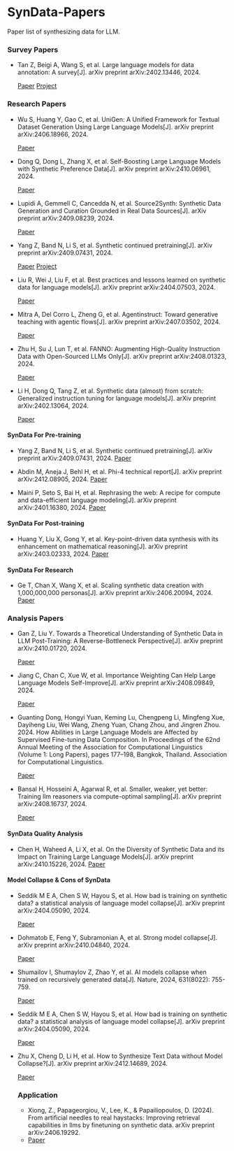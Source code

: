 # SynData-Papers
Paper list of synthesizing data for LLM.



### Survey Papers

- Tan Z, Beigi A, Wang S, et al. Large language models for data annotation: A survey[J]. arXiv preprint arXiv:2402.13446, 2024.
  
  [Paper](https://arxiv.org/abs/2402.13446) [Project](https://github.com/zhen-tan-dmml/llm4annotation)
  


### Research Papers

- Wu S, Huang Y, Gao C, et al. UniGen: A Unified Framework for Textual Dataset Generation Using Large Language Models[J]. arXiv preprint arXiv:2406.18966, 2024.

  [Paper](https://arxiv.org/abs/2406.18966)

- Dong Q, Dong L, Zhang X, et al. Self-Boosting Large Language Models with Synthetic Preference Data[J]. arXiv preprint arXiv:2410.06961, 2024.

  [Paper](https://arxiv.org/abs/2410.06961)

- Lupidi A, Gemmell C, Cancedda N, et al. Source2Synth: Synthetic Data Generation and Curation Grounded in Real Data Sources[J]. arXiv preprint arXiv:2409.08239, 2024.

  [Paper](https://arxiv.org/abs/2409.08239)

- Yang Z, Band N, Li S, et al. Synthetic continued pretraining[J]. arXiv preprint arXiv:2409.07431, 2024.

  [Paper](https://arxiv.org/abs/2409.07431)
  [Project](https://github.com/zitongyang/synthetic_continued_pretraining)
  
- Liu R, Wei J, Liu F, et al. Best practices and lessons learned on synthetic data for language models[J]. arXiv preprint arXiv:2404.07503, 2024.

  [Paper](https://arxiv.org/abs/2404.07503)
  
- Mitra A, Del Corro L, Zheng G, et al. Agentinstruct: Toward generative teaching with agentic flows[J]. arXiv preprint arXiv:2407.03502, 2024.

  [Paper](https://arxiv.org/abs/2407.03502)


- Zhu H, Su J, Lun T, et al. FANNO: Augmenting High-Quality Instruction Data with Open-Sourced LLMs Only[J]. arXiv preprint arXiv:2408.01323, 2024.

  [Paper](https://arxiv.org/abs/2408.01323)

- Li H, Dong Q, Tang Z, et al. Synthetic data (almost) from scratch: Generalized instruction tuning for language models[J]. arXiv preprint arXiv:2402.13064, 2024.

  [Paper](https://arxiv.org/abs/2402.13064)



#### SynData For Pre-training

- Yang Z, Band N, Li S, et al. Synthetic continued pretraining[J]. arXiv preprint arXiv:2409.07431, 2024.
  [Paper](https://arxiv.org/abs/2409.07431)

- Abdin M, Aneja J, Behl H, et al. Phi-4 technical report[J]. arXiv preprint arXiv:2412.08905, 2024.
  [Paper](https://arxiv.org/abs/2412.08905)

- Maini P, Seto S, Bai H, et al. Rephrasing the web: A recipe for compute and data-efficient language modeling[J]. arXiv preprint arXiv:2401.16380, 2024.
  [Paper](https://arxiv.org/abs/2401.16380)


#### SynData For Post-training

- Huang Y, Liu X, Gong Y, et al. Key-point-driven data synthesis with its enhancement on mathematical reasoning[J]. arXiv preprint arXiv:2403.02333, 2024.
  [Paper](https://arxiv.org/abs/2403.02333)


#### SynData For Research

- Ge T, Chan X, Wang X, et al. Scaling synthetic data creation with 1,000,000,000 personas[J]. arXiv preprint arXiv:2406.20094, 2024.
  [Paper](https://arxiv.org/pdf/2406.20094?)


### Analysis Papers

- Gan Z, Liu Y. Towards a Theoretical Understanding of Synthetic Data in LLM Post-Training: A Reverse-Bottleneck Perspective[J]. arXiv preprint arXiv:2410.01720, 2024.

  [Paper](https://arxiv.org/abs/2410.01720)

- Jiang C, Chan C, Xue W, et al. Importance Weighting Can Help Large Language Models Self-Improve[J]. arXiv preprint arXiv:2408.09849, 2024.

  [Paper](https://arxiv.org/abs/2408.09849)


- Guanting Dong, Hongyi Yuan, Keming Lu, Chengpeng Li, Mingfeng Xue, Dayiheng Liu, Wei Wang, Zheng Yuan, Chang Zhou, and Jingren Zhou. 2024. How Abilities in Large Language Models are Affected by Supervised Fine-tuning Data Composition. In Proceedings of the 62nd Annual Meeting of the Association for Computational Linguistics (Volume 1: Long Papers), pages 177–198, Bangkok, Thailand. Association for Computational Linguistics.

  [Paper](https://aclanthology.org/2024.acl-long.12/)

- Bansal H, Hosseini A, Agarwal R, et al. Smaller, weaker, yet better: Training llm reasoners via compute-optimal sampling[J]. arXiv preprint arXiv:2408.16737, 2024.

  [Paper](https://arxiv.org/abs/2408.16737)

#### SynData Quality Analysis

- Chen H, Waheed A, Li X, et al. On the Diversity of Synthetic Data and its Impact on Training Large Language Models[J]. arXiv preprint arXiv:2410.15226, 2024.
  [Paper](https://arxiv.org/abs/2410.15226)

  

#### Model Collapse & Cons of SynData

- Seddik M E A, Chen S W, Hayou S, et al. How bad is training on synthetic data? a statistical analysis of language model collapse[J]. arXiv preprint arXiv:2404.05090, 2024.

  [Paper](https://arxiv.org/abs/2404.05090)

- Dohmatob E, Feng Y, Subramonian A, et al. Strong model collapse[J]. arXiv preprint arXiv:2410.04840, 2024.

  [Paper](https://arxiv.org/pdf/2410.04840)

- Shumailov I, Shumaylov Z, Zhao Y, et al. AI models collapse when trained on recursively generated data[J]. Nature, 2024, 631(8022): 755-759.

  [Paper](https://www.nature.com/articles/s41586-024-07566-y)

- Seddik M E A, Chen S W, Hayou S, et al. How bad is training on synthetic data? a statistical analysis of language model collapse[J]. arXiv preprint arXiv:2404.05090, 2024.

  [Paper](https://arxiv.org/pdf/2404.05090)

- Zhu X, Cheng D, Li H, et al. How to Synthesize Text Data without Model Collapse?[J]. arXiv preprint arXiv:2412.14689, 2024.

  [Paper](https://arxiv.org/abs/2412.14689)




  ### Application

  - Xiong, Z., Papageorgiou, V., Lee, K., & Papailiopoulos, D. (2024). From artificial needles to real haystacks: Improving retrieval capabilities in llms by finetuning on synthetic data. arXiv preprint arXiv:2406.19292.
  - 
    [Paper](https://arxiv.org/abs/2406.19292)

